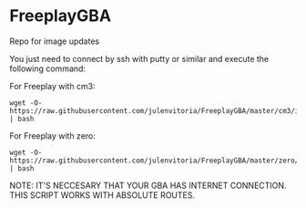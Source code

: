 # FreeplayGBA

Repo for image updates

You just need to connect by ssh with putty or similar and execute the following command:

For Freeplay with cm3:

    wget -O- https://raw.githubusercontent.com/julenvitoria/FreeplayGBA/master/cm3/install.sh | bash

For Freeplay with zero:

    wget -O- https://raw.githubusercontent.com/julenvitoria/FreeplayGBA/master/zero/install.sh | bash

NOTE: IT'S NECCESARY THAT YOUR GBA HAS INTERNET CONNECTION. THIS SCRIPT WORKS WITH ABSOLUTE ROUTES.
